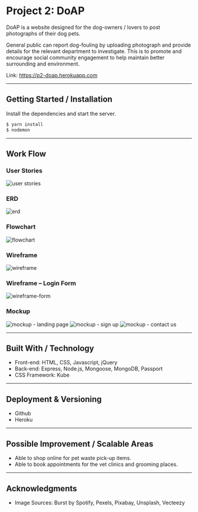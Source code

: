 # Project 2: DoAP

DoAP is a website designed for the dog-owners / lovers to post photographs of their dog pets.

General public can report dog-fouling by uploading photograph and provide details for the relevant department to investigate. This is to promote and encourage social community engagement to help maintain better surrounding and environment.

Link: https://p2-doap.herokuapp.com

---
## Getting Started / Installation

Install the dependencies and start the server.
```sh
$ yarn install
$ nodemon
```
---
## Work Flow

### User Stories

![user stories](https://user-images.githubusercontent.com/31798170/34513245-4bd5b3ea-f0a2-11e7-93c5-c61edfb76abe.png)

### ERD

![erd](https://user-images.githubusercontent.com/31798170/34835477-e600e94c-f72f-11e7-9fae-ebe7d4483e9b.png)

### Flowchart

![flowchart](https://user-images.githubusercontent.com/31798170/34835298-5fa8d8be-f72f-11e7-8951-9bc8b14f6ac0.png)

### Wireframe

![wireframe](https://user-images.githubusercontent.com/31798170/34469465-7264461e-ef5a-11e7-8d84-6d7802e84b31.png)

### Wireframe – Login Form

![wireframe-form](https://user-images.githubusercontent.com/31798170/34469467-7faadcde-ef5a-11e7-8b1d-0e5868b4accf.png)


### Mockup

![mockup - landing page](https://user-images.githubusercontent.com/31798170/34835083-c69afc38-f72e-11e7-8f9d-733d90cd7874.jpg)
![mockup - sign up](https://user-images.githubusercontent.com/31798170/34835102-d5427c48-f72e-11e7-9edc-50ded89a0ac9.jpg)
![mockup - contact us](https://user-images.githubusercontent.com/31798170/34835051-b72214c6-f72e-11e7-9edd-c05bef42ae57.jpg)

---
## Built With / Technology

* Front-end: HTML, CSS, Javascript, jQuery
* Back-end: Express, Node.js, Mongoose, MongoDB, Passport
* CSS Framework: Kube

---

## Deployment & Versioning

* Github
* Heroku

---

## Possible Improvement / Scalable Areas

* Able to shop online for pet waste pick-up items.
* Able to book appointments for the vet clinics and grooming places.

---

## Acknowledgments

* Image Sources: Burst by Spotify, Pexels, Pixabay, Unsplash, Vecteezy
